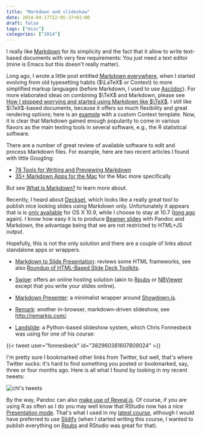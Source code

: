 ```yaml
---
title: "Markdown and slideshow"
date: 2014-04-17T22:05:37+01:00
draft: false
tags: ["misc"]
categories: ["2014"]
---
```


I really like [Markdown](http://daringfireball.net/projects/markdown/syntax) for its simplicity and the fact that it allow to write text-based documents with very few requirements: You just need a text editor (mine is Emacs but this doesn't really matter).

Long ago, I wrote a little post entitled [Markdown everywhere](/post/markdown-everywhere), when I started evolving from old typesetting habits ($\LaTeX$ or Context) to more simplified markup languages (before Markdown, I used to use [Asciidoc](http://www.methods.co.nz/asciidoc/)). For more elaborated ideas on combining $\TeX$ and Markdown, please see [How I stopped worrying and started using Markdown like $\TeX$](http://randomdeterminism.wordpress.com/2012/06/01/how-i-stopped-worring-and-started-using-markdown-like-tex/). I still like $\TeX$-based documents, because it offers so much flexibility and great rendering options; here is an <i class="fa fa-file-pdf-o fa-1x"></i> [example](http://www.aliquote.org/cours/misc/gee/gee_tutor-fa3ce81.pdf) with a custom Context template. Now, it is clear that Markdown gained enough popularity to come in various flavors as the main texting tools in several software, e.g., the R statistical software.

There are a number of great review of available software to edit and process Markdown files. For example, here are two recent articles I found with little Googling:

- [78 Tools for Writing and Previewing Markdown](http://mashable.com/2013/06/24/markdown-tools/)
- [35+ Markdown Apps for the Mac](http://mac.appstorm.net/roundups/productivity-roundups/35-markdown-apps-for-the-mac/) for the Mac more specifically

But see [What is Markdown?](http://whatismarkdown.com/) to learn more about.

Recently, I heard about [Deckset](http://www.decksetapp.com/), which looks like a really great tool to publish nice looking slides using Markdown only. Unfortunately it appears that is is [only available](https://twitter.com/decksetapp/status/456534972648550400) for OS X 10.9, while I choose to stay at 10.7 ([long ago](/post/my-setup) again). I know how easy it is to produce [Beamer slides](http://johnmacfarlane.net/pandoc/demo/example9/producing-slide-shows-with-pandoc.html) with Pandoc and Markdown, the advantage being that we are not restricted to HTML+JS output.

Hopefully, this is not the only solution and there are a couple of links about standalone apps or wrappers.

- [Markdown to Slide Presentation](http://caseywatts.github.io/2012/12/12/markdown_to_slide_presentation/): reviews some HTML frameworks, see also [Roundup of HTML-Based Slide Deck Toolkits](http://www.impressivewebs.com/html-slidedeck-toolkits/).

- [Swipe](http://beta.swipe.to/markdown/): offers an online hosting solution (akin to [Rpubs](https://rpubs.com/) or [NBViewer](http://nbviewer.ipython.org/) except that you write your slides online).

- [Markdown Presenter](https://github.com/jsakamoto/MarkdownPresenter): a minimalist wrapper around [Showdown.js](https://github.com/coreyti/showdown).

- [Remark](https://github.com/gnab/remark): another in-browser, markdown-driven slideshow, see <http://remarkjs.com/>.

- [Landslide](https://github.com/adamzap/landslide): a Python-based slideshow system, which Chris Fonnesbeck was using for one of his course:

{{< tweet user="fonnesbeck" id="382960381607809024" >}}

I'm pretty sure I bookmarked other links from Twitter, but well, that's where Twitter sucks: it's hard to find something you posted or bookmarked, say, three or four months ago. Here is all what I found by looking in my recent tweets:

![chl's tweets](/img/20140417104911.png)

By the way, Pandoc can also [make use of Reveal.js](https://github.com/jgm/pandoc/wiki/Using-pandoc-to-produce-reveal.js-slides). Of course, if you are using R as often as I do you may well know that RStudio now has a nice [Presentation mode](http://www.rstudio.com/ide/docs/presentations/overview). That's what I used in my [latest course](http://cogmaster-stats.github.io/site/), although I would have preferred to use [Slidify](http://slidify.org/) (when I started writing this course, I wanted to publish everything on [Rpubs](http://rpubs.com) and RStudio was great for that).
